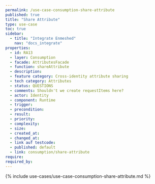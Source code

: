 ```yaml
---
permalink: /use-case-consumption-share-attribute
published: true
title: "Share Attribute"
type: use-case
toc: true
sidebar:
  - title: "Integrate Enmeshed"
    nav: "docs_integrate"
properties:
  - id: RA13
  - layer: Consumption
  - facade: AttributesFacade
  - function: shareAttribute
  - description:
  - feature category: Cross-identity attribute sharing
  - tech category: Attributes
  - status: QUESTIONS
  - comments: Shouldn't we create requestItems here?
  - actor: Identity
  - component: Runtime
  - trigger:
  - precondition:
  - result:
  - priority:
  - complexity:
  - size:
  - created_at:
  - changed_at:
  - link auf testcode:
  - published: default
  - link: consumption/share-attribute
require:
required_by:
---
```


{% include use-cases/use-case-consumption-share-attribute.md %}
